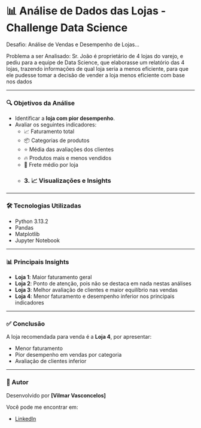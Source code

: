 # 📊 Análise de Dados das Lojas - Challenge Data Science

Desafio: Análise de Vendas e Desempenho de Lojas...

Problema a ser Analisado: Sr. João é proprietário de 4 lojas do varejo, e pediu para a equipe de Data Science, que elaborasse um relatório das 4 lojas, trazendo informações de qual loja seria a menos eficiente, para que ele pudesse tomar a decisão de vender a loja menos eficiente com base nos dados

---

### 🔍 Objetivos da Análise

- Identificar a **loja com pior desempenho**.
- Avaliar os seguintes indicadores:
  - 📈 Faturamento total  
  - 📦 Categorias de produtos  
  - ⭐ Média das avaliações dos clientes  
  - 🔥 Produtos mais e menos vendidos  
  - 🚚 Frete médio por loja
  - ### 3. 📈 Visualizações e Insights
    
---

### 🛠️ Tecnologias Utilizadas

- Python 3.13.2
- Pandas
- Matplotlib
- Jupyter Notebook
---

### 📊 Principais Insights

- **Loja 1**: Maior faturamento geral
- **Loja 2**: Ponto de atenção, pois não se destaca em nada nestas análises
- **Loja 3**: Melhor avaliação de clientes e maior equilíbrio nas vendas  
- **Loja 4**: Menor faturamento e desempenho inferior nos principais indicadores  

---

### ✅ Conclusão

A loja recomendada para venda é a **Loja 4**, por apresentar:

- Menor faturamento  
- Pior desempenho em vendas por categoria  
- Avaliação de clientes inferior  

---

### 📌 Autor


Desenvolvido por **[Vilmar Vasconcelos]**  

Você pode me encontrar em:  
- [LinkedIn](https://www.linkedin.com/in/vilmar-vasconcelos-/)
